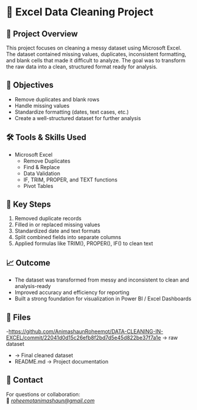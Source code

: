 # 🧹 Excel Data Cleaning Project  
## 📌 Project Overview  
This project focuses on cleaning a messy dataset using Microsoft Excel. The dataset contained missing values, duplicates, inconsistent formatting, and blank cells that made it difficult to analyze. The goal was to transform the raw data into a clean, structured format ready for analysis.  

## 🎯 Objectives  
- Remove duplicates and blank rows  
- Handle missing values  
- Standardize formatting (dates, text cases, etc.)  
- Create a well-structured dataset for further analysis  

## 🛠 Tools & Skills Used  
- Microsoft Excel  
  - Remove Duplicates  
  - Find & Replace  
  - Data Validation  
  - IF, TRIM, PROPER, and TEXT functions  
  - Pivot Tables  

## 🔑 Key Steps  
1. Removed duplicate records  
2. Filled in or replaced missing values  
3. Standardized date and text formats  
4. Split combined fields into separate columns  
5. Applied formulas like TRIM(), PROPER(), IF() to clean text  

## 📈 Outcome  
- The dataset was transformed from messy and inconsistent to clean and analysis-ready  
- Improved accuracy and efficiency for reporting  
- Built a strong foundation for visualization in Power BI / Excel Dashboards  

## 📂 Files  
-https://github.com/AnimashaunRoheemot/DATA-CLEANING-IN-EXCEL/commit/22041d0d15c26efb8f2bd7d5e45d822be37f7a1e → raw dataset  
- → Final cleaned dataset  
- README.md → Project documentation  
## 📧 Contact  
For questions or collaboration:  
📩 *roheemotanimashaun@gmail.com*
